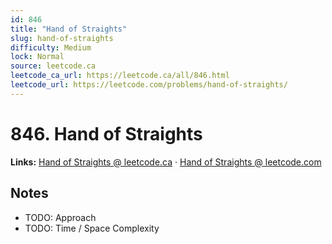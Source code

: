 ```yaml
--- 
id: 846
title: "Hand of Straights"
slug: hand-of-straights
difficulty: Medium
lock: Normal
source: leetcode.ca
leetcode_ca_url: https://leetcode.ca/all/846.html
leetcode_url: https://leetcode.com/problems/hand-of-straights/
---
```


# 846. Hand of Straights

**Links:** [Hand of Straights @ leetcode.ca](https://leetcode.ca/all/846.html) · [Hand of Straights @ leetcode.com](https://leetcode.com/problems/hand-of-straights/)

## Notes
- TODO: Approach
- TODO: Time / Space Complexity
